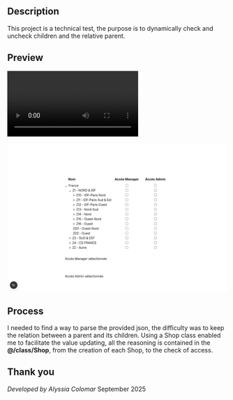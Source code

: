 ## Description

This project is a technical test, the purpose is to dynamically check and uncheck children and the relative parent.

## Preview

![Demo gif](./shop-management-app/public/demo.mov)

![Preview image](./shop-management-app/public/preview.png)

## Process

I needed to find a way to parse the provided json, the difficulty was to keep the relation between a parent and its children. 
Using a Shop class enabled me to facilitate the value updating, all the reasoning is contained in the **@/class/Shop**, from the creation of each Shop, to the check of access.

## Thank you

*Developed by Alyssia Colomar*
September 2025